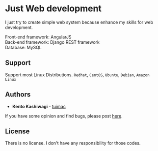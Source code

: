 # Just Web development

I just try to create simple web system because enhance my skills for web development.

Front-end framework: AngularJS  
Back-end framework: Django REST framework  
Database: MySQL  

## Support

Support  most Linux Distributions.
`Redhat`, `CentOS`, `Ubuntu`, `Debian`, `Amazon Linux`

## Authors

* **Kento Kashiwagi** - [tuimac](https://github.com/tuimac)

If you have some opinion and find bugs, please post [here](https://github.com/tuimac/tagdns/issues).

## License

There is no license. I don't have any responsibility for those codes.
